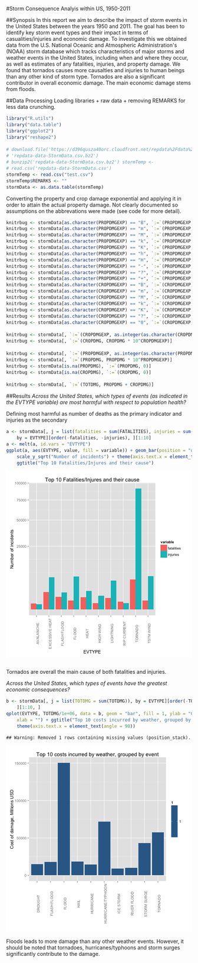 #Storm Consequence Analyis within US, 1950-2011


##Synopsis
In this report we aim to describe the impact of storm events in the United States between the years 1950 and 2011. The goal has been to identify key storm event types and their impact in terms of casualities/injuries and economic damage. To investigate this we obtained data from the U.S. National Oceanic and Atmospheric Administration's (NOAA) storm database which tracks characteristics of major storms and weather events in the United States, including when and where they occur, as well as estimates of any fatalities, injuries, and property damage. We found that tornados causes more causalties and injuries to human beings than any other kind of storm type. Tornados are also a significant contributor in overall economic damage. The main economic damage stems from floods. 


##Data Processing
Loading libraries + raw data + removing REMARKS for less data crunching. 

```r
library("R.utils")
library("data.table")
library("ggplot2")
library("reshape2")

# download.file('https://d396qusza40orc.cloudfront.net/repdata%2Fdata%2FStormData.csv.bz2',
# 'repdata-data-StormData.csv.bz2')
# bunzip2('repdata-data-StormData.csv.bz2') stormTemp <-
# read.csv('repdata-data-StormData.csv')
stormTemp <- read.csv("test.csv")
stormTemp$REMARKS <- ""
stormData <- as.data.table(stormTemp)
```

Converting the property and crop damage exponential and applying it in order to attain the actual property damage. Not clearly documented so assumptions on the abbrevations were made (see code for more detail).

```r
knitrbug <- stormData[as.character(PROPDMGEXP) == "B", `:=`(PROPDMGEXP, "9")]
knitrbug <- stormData[as.character(PROPDMGEXP) == "m", `:=`(PROPDMGEXP, "6")]
knitrbug <- stormData[as.character(PROPDMGEXP) == "M", `:=`(PROPDMGEXP, "6")]
knitrbug <- stormData[as.character(PROPDMGEXP) == "k", `:=`(PROPDMGEXP, "3")]
knitrbug <- stormData[as.character(PROPDMGEXP) == "K", `:=`(PROPDMGEXP, "3")]
knitrbug <- stormData[as.character(PROPDMGEXP) == "h", `:=`(PROPDMGEXP, "2")]
knitrbug <- stormData[as.character(PROPDMGEXP) == "H", `:=`(PROPDMGEXP, "2")]
knitrbug <- stormData[as.character(PROPDMGEXP) == "-", `:=`(PROPDMGEXP, "0")]
knitrbug <- stormData[as.character(PROPDMGEXP) == "?", `:=`(PROPDMGEXP, "0")]
knitrbug <- stormData[as.character(PROPDMGEXP) == "+", `:=`(PROPDMGEXP, "0")]
knitrbug <- stormData[as.character(CROPDMGEXP) == "B", `:=`(CROPDMGEXP, "9")]
knitrbug <- stormData[as.character(CROPDMGEXP) == "m", `:=`(CROPDMGEXP, "6")]
knitrbug <- stormData[as.character(CROPDMGEXP) == "M", `:=`(CROPDMGEXP, "6")]
knitrbug <- stormData[as.character(CROPDMGEXP) == "k", `:=`(CROPDMGEXP, "3")]
knitrbug <- stormData[as.character(CROPDMGEXP) == "K", `:=`(CROPDMGEXP, "3")]
knitrbug <- stormData[as.character(CROPDMGEXP) == "?", `:=`(CROPDMGEXP, "0")]
knitrbug <- stormData[as.character(CROPDMGEXP) == "0", `:=`(CROPDMGEXP, "0")]

knitrbug <- stormData[, `:=`(CROPDMGEXP, as.integer(as.character(CROPDMGEXP)))]
knitrbug <- stormData[, `:=`(CROPDMG, CROPDMG * 10^CROPDMGEXP)]

knitrbug <- stormData[, `:=`(PROPDMGEXP, as.integer(as.character(PROPDMGEXP)))]
knitrbug <- stormData[, `:=`(PROPDMG, PROPDMG * 10^PROPDMGEXP)]
knitrbug <- stormData[is.na(PROPDMG), `:=`(PROPDMG, 0)]
knitrbug <- stormData[is.na(CROPDMG), `:=`(CROPDMG, 0)]

knitrbug <- stormData[, `:=`(TOTDMG, PROPDMG + CROPDMG)]
```


##Results
*Across the United States, which types of events (as indicated in the EVTYPE variable) are most harmful with respect to population health?*

Defining most harmful as number of deaths as the primary indicator and injuries as the secondary

```r
a <- stormData[, j = list(fatalities = sum(FATALITIES), injuries = sum(INJURIES)), 
    by = EVTYPE][order(-fatalities, -injuries), ][1:10]
a <- melt(a, id.vars = "EVTYPE")
ggplot(a, aes(EVTYPE, value, fill = variable)) + geom_bar(position = "dodge") + 
    scale_y_sqrt("Number of incidents") + theme(axis.text.x = element_text(angle = 90)) + 
    ggtitle("Top 10 Fatalities/Injures and their cause")
```

![plot of chunk unnamed-chunk-3](figure/unnamed-chunk-3.png) 

```r

```

Tornados are overall the main cause of both fatalities and injuries.

*Across the United States, which types of events have the greatest economic consequences?*




```r
b <- stormData[, j = list(TOTDMG = sum(TOTDMG)), by = EVTYPE][order(-TOTDMG), 
    ][1:10, ]
qplot(EVTYPE, TOTDMG/1e+06, data = b, geom = "bar", fill = 1, ylab = "Cost of damage, Millions USD", 
    xlab = "") + ggtitle("Top 10 costs incurred by weather, grouped by event") + 
    theme(axis.text.x = element_text(angle = 90))
```

```
## Warning: Removed 1 rows containing missing values (position_stack).
```

![plot of chunk unnamed-chunk-4](figure/unnamed-chunk-4.png) 


Floods leads to more damage than any other weather events. However, it should be noted that tornadoes, hurricanes/typhoons and storm surges significantly contribute to the damage. 
